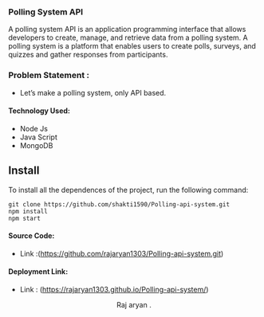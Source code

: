 ### Polling System API

A polling system API is an application programming interface that allows developers to create, manage, and retrieve data from a polling system. A polling system is a platform that enables users to create polls, surveys, and quizzes and gather responses from participants.

### Problem Statement : 
 - Let’s make a polling system, only API based.
 
#### Technology Used:
 - Node Js
 - Java Script
 - MongoDB
 

 ## Install

To install all the dependences of the project, run the following command:

    git clone https://github.com/shakti1590/Polling-api-system.git
    npm install
    npm start


#### Source Code:
 - Link :(https://github.com/rajaryan1303/Polling-api-system.git)


#### Deployment Link:
 - Link : (https://rajaryan1303.github.io/Polling-api-system/)



<p align="center">
  Raj aryan .
</p>






